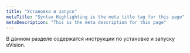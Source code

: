 ```yaml
---
title: "Установка и запуск"
metaTitle: "Syntax Highlighting is the meta title tag for this page"
metaDescription: "This is the meta description for this page"
---
```


В данном разделе содержатся инструкции по установке и запуску eVision.
